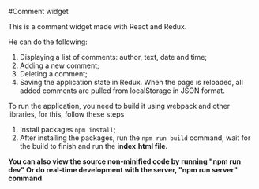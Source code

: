 #Comment widget

This is a comment widget made with React and Redux.

He can do the following:
1. Displaying a list of comments: author, text, date and time;
2. Adding a new comment;
3. Deleting a comment;
4. Saving the application state in Redux. When the page is reloaded, all added comments are pulled from localStorage in JSON format.

To run the application, you need to build it using webpack and other libraries, for this, follow these steps
1. Install packages <code>npm install</code>;
2. After installing the packages, run the <code>npm run build</code> command, wait for the build to finish and run the <b>index.html<b> file.

You can also view the source non-minified code by running "npm run dev"
Or do real-time development with the server, "npm run server" command
